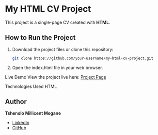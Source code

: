# My HTML CV Project

This project is a single-page CV created with **HTML**.

## How to Run the Project
1. Download the project files or clone this repository:
   ```bash
   git clone https://github.com/your-username/my-html-cv-project.git
2. Open the index.html file in your web browser.

Live Demo
View the project live here: [Project Page](https://roadmap.sh/projects/single-page-cv)

Technologies Used
HTML

## Author
**Tshenolo Millicent Mogane**  
- [LinkedIn](https://www.linkedin.com/in/tshenolo-millicent-mogane-3a0914192/)  
- [GitHub](https://github.com/Millicent-Mogane)

